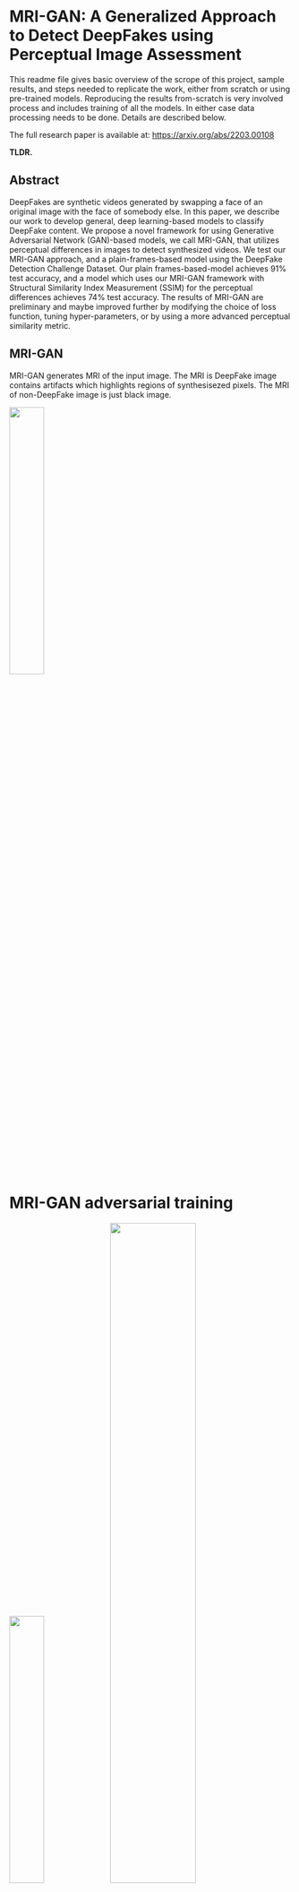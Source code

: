 # MRI-GAN: A Generalized Approach to Detect DeepFakes using Perceptual Image Assessment


This readme file gives basic overview of the scrope of this project, sample results, and steps needed to replicate the work, either from scratch or using pre-trained models. Reproducing the results from-scratch is very involved process and includes training of all the models. In either case data processing needs to be done. Details are described below.

The full research paper is available at: https://arxiv.org/abs/2203.00108

**TLDR.**
## Abstract
DeepFakes are synthetic videos generated by swapping a face of an original image with the face of somebody else. In this paper, we describe our work to develop general, deep learning-based models to classify DeepFake content. We propose a novel framework for using Generative Adversarial Network (GAN)-based models, we call MRI-GAN, that utilizes perceptual differences in images to detect synthesized videos. We test our MRI-GAN approach, and a plain-frames-based model using the DeepFake Detection Challenge Dataset. Our plain frames-based-model achieves 91% test accuracy, and a model which uses our MRI-GAN framework with Structural Similarity Index Measurement (SSIM) for the perceptual differences achieves 74% test accuracy. The results of MRI-GAN are preliminary and maybe improved further by modifying the choice of loss function, tuning hyper-parameters, or by using a more advanced perceptual similarity metric.


## MRI-GAN

MRI-GAN generates MRI of the input image. The MRI is DeepFake image contains artifacts which highlights regions of synthesisezed pixels. The MRI of non-DeepFake image is just black image.

<img src="https://github.com/pratikpv/mri_gan_deepfake/blob/main/images/mri_model_arch.png" width=35% height=35%>

# MRI-GAN adversarial training

<img src="https://github.com/pratikpv/mri_gan_deepfake/blob/main/images/dis_model.png" width=35% height=35%>
<img src="https://github.com/pratikpv/mri_gan_deepfake/blob/main/images/gen_model.png" width=55% height=55%>

# MRI-GAN training data formulation

<img src="https://github.com/pratikpv/mri_gan_deepfake/blob/main/images/mri_df_dataset_gen.png" width=55% height=55%>

# MRI-GAN sample output on validation set

<img src="https://github.com/pratikpv/mri_gan_deepfake/blob/main/images/MRI_demo.png" width=70% height=70%>

# MRI-GAN training progress

<img src="https://github.com/pratikpv/mri_gan_deepfake/blob/main/images/L2_loss_plot.png" width=40% height=40% /> <img src="https://github.com/pratikpv/mri_gan_deepfake/blob/main/images/loss_G_plot.png" width=40% height=40%/> <img src="https://github.com/pratikpv/mri_gan_deepfake/blob/main/images/ssim_loss_plot.png" width=40% height=40%/> <img src="https://github.com/pratikpv/mri_gan_deepfake/blob/main/images/ssim_score_plot.png" width=40% height=40%/> <img src="https://github.com/pratikpv/mri_gan_deepfake/blob/main/images/loss_D_plot.png" width=40% height=40%/>


## Steps to replicate the overall work

Note: This is very involved process.

1. Set development environment.
   We have used conda for our python distribution and related libraries on Ubuntu 20.04 OS. Create a new environment using below command and activate it. We have provided our environment.yml in the codebase.
   
    `conda env create -f environment.yml`
1. Download datasets and extract.
    1. DFDC dataset from https://ai.facebook.com/datasets/dfdc/
    1. Celeb-DF-v2 dataset from https://github.com/yuezunli/celeb-deepfakeforensics
    1. FFHQ dataset from https://github.com/NVlabs/ffhq-dataset
    1. FDF dataset from https://github.com/hukkelas/FDF
1. Configure the paths and other params.
   
    Note: Configuration of these paths may have been optimized by setting relative paths, but due huge size of dataset and limitation of available storage space, we have set absolute paths for each entity to have flexibility to choose where to save individual outcomes. Downside of this choice is that, we have to set all paths individually which can be tedious.
   
    1. `config.yml` is the key configuration to control the whole flow. Update paths of the dataset paths as needed. You would need to update all the paths which starts from /home/directory, other filenames does not need be changed.  
    1. DFDC dataset configuration
        1. update `['data_path']['dfdc']['train']` : path of the training set
        1. update `['data_path']['dfdc']['valid']` : path of the validation set
        1. update `['data_path']['dfdc']['test']` : path of the test set
        1. Update all key-value pairs under `['features']['dfdc']['landmarks_paths']` to point to where you want to save generated landmarks for DFDC
        1. Update all key-value pairs under `['features']['dfdc']['crop_faces']` to point to where you want to save extracted images of faces for DFDC
        1. update `['features']['dfdc']['mri_path']` : path where all MRIs will be saved. These MRIs are used for MRI-GAN training 
        1. update `['features']['dfdc']['train_mrip2p_faces']` : After MRI-GAN is trained, it is used to predict MRIs of DFDC. All predicted MRIs are saved here. Same for `valid_mrip2p_faces` and `test_mrip2p_faces`: update the paths.
    1. Celeb-DF-v2  dataset configuration.
        1. `['data_path']['celeb_df_v2']['real']` : path of real samples (Celeb-real)
        1. `['data_path']['celeb_df_v2']['fake']` : path of fake samples (Celeb-synthesis)
        1. `['features']['celeb_df_v2']['landmarks_path']['train']` : path where landmarks will be saved
        1. `['features']['celeb_df_v2']['crop_faces']['train']` : path where extracted faces will be saved
    1. FDF dataset configuration.
        1. `['data_path']['fdf']['data_path']` : path of samples (cc-by-nc-sa-2/128)
        1. `['data_path']['fdf']['landmarks_path']['train']` : path where landmarks will be saved
        1. `['features']['fdf']['json_filename']` : path to a json file where landmarks will be saved
        1. `['features']['fdf']['crops_path']` : path where extracted faces will be saved
    1. FFHQ dataset configuration.
        1. `['data_path']['ffhq']['data_path']` : path of samples (images1024x1024)
        1. `['features']['ffhq']['json_filename']` : path to a json file where landmarks will be saved
        1. `['features']['ffhq']['crops_path']` : path where extracted faces will be saved
1.  Data pre-processing. Enter following commands in sequence
    1. `python data_preprocess.py --gen_aug_plan` (select random video files in the DFDC training set and make a plan to apply various 
       random combinations of augmentation and distractions. This command generates the plan and saves in a .pkl file.) 
    1. `python data_preprocess.py --apply_aug_to_all` (Execute the plan generated in step #1. This command reads the .pkl file
       generated in step #1 and executes the plan one-by-one for each video file selected in DFDC training set)
    1. `python data_preprocess.py --extract_landmarks` (Use pre-trained MTCNN to extract landmarks of each face detected in the video frames.
       Every 10th frame is used by default in each video. Landmarks are extracted for each video in train, validation and test set. All landmarks
       are saved in separate .json files for each video)
    1. `python data_preprocess.py --crop_faces` (Save faces from landmarks json files for each video)
    1. `python data_preprocess.py --gen_mri_dataset` (Generate MRI-DF dataset. This generates the images of perceptual dissimilarity for DFDC train 
       set -(50% of DFDC train set as mentioned in the paper))

1.  MRI-GAN training
    1. Configure `config.yml`. Parameters under ['MRI_GAN']['model_params'] section can be tweaked. 'tau' is adjusted for different results.
       'batch_size' can be changed depending upon GPU memory available for your machine.
    1. `python train_MRI_GAN.py --train_from_scratch` (Train the MRI-GAN model. Check help for option on --train_resume to resume training 
       if it was stopped earlier. Logs will be generated and saved under logs/<date_time_stamp> directory, model weights will also be saved in the same directory)
    1. `cp logs/<date_time_stamp>/MRI_GAN/checkpoint_best_G.chkpt assets/weights/MRI_GAN_weights.chkpt` (Copy trained MRI-GAN weights)
    1. `python data_preprocess.py --gen_dfdc_mri` (Use trained MRI-GAN to predict MRIs for DFDC dataset) 

1. Train and test the DeepFake Detection model
    1. `python data_preprocess.py --gen_deepfake_metadata` (Generate metadata csv files used by DataLoaders of PyTorch classes)
    1.  Using plain-frames method
        1. Configure `config.yml`. Parameters under ['deep_fake']['model_params'] section can be tweaked. For plain-frames method set following params. 
           'train_transform' : 'complex'
           'dataset' : 'plain'
           'batch_size' can be changed depending upon GPU memory available for your machine.
        1. `python deep_fake_detect.py --train_from_scratch` (Start training from scratch. Also check `--train_resume` command line option if you want to resume previously started training. After all epochs are done, testing of the model will start)
        1. `python deep_fake_detect.py --test_saved_model <path>` (Test the model which was saved on disk. e.g. if the training was killed before all epochs were completed, this option can be used to test the model which was saved during training process)
    1.  Using MRI-based method
        1. Configure `config.yml`. Parameters under ['deep_fake']['model_params'] section can be tweaked. For plain-frames method set following params. 
           'train_transform' : 'simple'
           'dataset' : 'mri'
           'batch_size' can be changed depending upon GPU memory available for your machine.
        1. `python deep_fake_detect.py --train_from_scratch` (Start training from scratch. Also check `--train_resume` command line option if you want to resume previously started training. After all epochs are done, testing of the model will start)
        1. `python deep_fake_detect.py --test_saved_model <path>` (Test the model which was saved on disk. e.g. if the training was killed before all epochs were completed, this option can be used to test the model which was saved during training process)




### Other Notes
* check --help of all scripts mentioned above to see more utility methods, e.g. to resume training of models if the trained was stopped in between.

## Pre-trained models

Download all pre-trained model weights to reproduce the results.

1. MRI-GAN. Model with tau = 0.3 and Generator with the lowest loss:  https://drive.google.com/uc?id=1qEfI96SYOWCumzPdQlcZJZvtAW_OXUcH
1. DeepFake detection models
   1. Plain-frames based: https://drive.google.com/uc?id=1_Pxv6ptxqXKtDJNkodkDmMTD_KRo08za
   1. MRI based: https://drive.google.com/uc?id=1xKzehNuq1B1th-_-U6OG9v2Q2Odws6VG 

## DeepFake Detection App

Use the model to test a given video file.

1. Download all pre-trained model weights.
1. Run the command-line App 
`python detect_deepfake_app.py --input_videofile <path to video file> --method <detection method>`. Detection method can be `plain_frames` or `MRI`


```
@misc{2203.00108,
Author = {Pratikkumar Prajapati and Chris Pollett},
Title = {MRI-GAN: A Generalized Approach to Detect DeepFakes using Perceptual Image Assessment},
Year = {2022},
Eprint = {arXiv:2203.00108},
}
